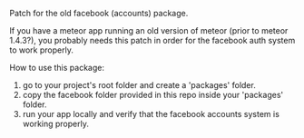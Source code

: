 Patch for the old facebook (accounts) package.

If you have a meteor app running an old version of meteor (prior to meteor 1.4.3?), you probably needs this patch in order for the facebook auth system to work properly.

How to use this package:
1. go to your project's root folder and create a 'packages' folder.
2. copy the facebook folder provided in this repo inside your 'packages' folder.
3. run your app locally and verify that the facebook accounts system is working properly.

